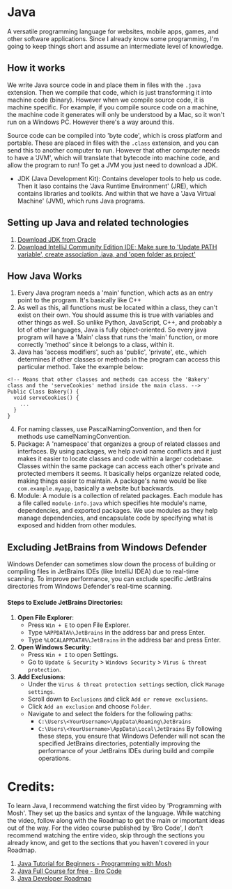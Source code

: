# Java 
A versatile programming language for websites, mobile apps, games, and other software applications. Since I already know some programming, I'm going to keep things short and assume an intermediate level of knowledge.

## How it works
We write Java source code in and place them in files with the `.java` extension. Then we compile that code, which is just transforming it into machine code (binary). However when we compile source code, it is machine specific. For example, if you compile source code on a machine, the machine code it generates will only be understood by a Mac, so it won't run on a Windows PC. However there's a way around this.

Source code can be compiled into 'byte code', which is cross platform and portable. These are placed in files with the `.class` extension, and you can send this to another computer to run. However that other computer needs to have a 'JVM', which will translate that bytecode into machine code, and allow the program to run! To get a JVM you just need to download a JDK.

- JDK (Java Development Kit): Contains developer tools to help us code. Then it laso contains the 'Java Runtime Environment' (JRE), which contains libraries and toolkits. And within that we have a 'Java Virtual Machine' (JVM), which runs Java programs.

## Setting up Java and related technologies
1. [Download JDK from Oracle](https://www.oracle.com/java/technologies/downloads/)
2. [Download IntelliJ Community Edition IDE; Make sure to 'Update PATH variable', create association .java, and 'open folder as project'](https://www.jetbrains.com/idea/download/?section=windows)

## How Java Works
1. Every Java program needs a 'main' function, which acts as an entry point to the program. It's basically like C++
2. As well as this, all functions must be located within a class, they can't exist on their own. You should assume this is true with variables and other things as well. So unlike Python, JavaScript, C++, and probably a lot of other languages, Java is fully object-oriented. So every java program will have a 'Main' class that runs the 'main' function, or more correctly 'method' since it belongs to a class, within it. 
3. Java has 'access modifiers', such as 'public', 'private', etc., which determines if other classes or methods in the program can access this particular method. Take the example below:
```
<!-- Means that other classes and methods can access the 'Bakery' class and the 'serveCookies' method inside the main class. -->
Public Class Bakery() {
  void serveCookies() {
    ...
  }
}
```
4. For naming classes, use PascalNamingConvention, and then for methods use camelNamingConvention.
5. Package: A 'namespace' that organizes a group of related classes and interfaces. By using packages, we help avoid name conflicts and it just makes it easier to locate classes and code within a larger codebase. Classes within the same package can access each other's private and protected members it seems. It basically helps organizze related code, making things easier to maintain. A package's name would be like `com.example.myapp`, basically a website but backwards.
6. Module: A module is a collection of related packages. Each module has a file called `module-info.java` which specifies hte module's name, dependencies, and exported packages. We use modules as they help manage dependencies, and encapsulate code by specifying what is exposed and hidden from other modules.  



## Excluding JetBrains from Windows Defender
Windows Defender can sometimes slow down the process of building or compiling files in JetBrains IDEs (like IntelliJ IDEA) due to real-time scanning. To improve performance, you can exclude specific JetBrains directories from Windows Defender's real-time scanning.
#### Steps to Exclude JetBrains Directories:
1. **Open File Explorer**:
   - Press `Win + E` to open File Explorer.
   - Type `%APPDATA%\JetBrains` in the address bar and press Enter.
   - Type `%LOCALAPPDATA%\JetBrains` in the address bar and press Enter.
2. **Open Windows Security**:
   - Press `Win + I` to open Settings.
   - Go to `Update & Security` > `Windows Security` > `Virus & threat protection`.
3. **Add Exclusions**:
   - Under the `Virus & threat protection settings` section, click `Manage settings`.
   - Scroll down to `Exclusions` and click `Add or remove exclusions`.
   - Click `Add an exclusion` and choose `Folder`.
   - Navigate to and select the folders for the following paths:
     - `C:\Users\<YourUsername>\AppData\Roaming\JetBrains`
     - `C:\Users\<YourUsername>\AppData\Local\JetBrains`
By following these steps, you ensure that Windows Defender will not scan the specified JetBrains directories, potentially improving the performance of your JetBrains IDEs during build and compile operations.


# Credits: 
To learn Java, I recommend watching the first video by 'Programming with Mosh'. They set up the basics and syntax of the language. While watching the video, follow along with the Roadmap to get the main or important ideas out of the way. For the video course published by 'Bro Code', I don't recommend watching the entire video, skip through the sections you already know, and get to the sections that you haven't covered in your Roadmap. 

1. [Java Tutorial for Beginners - Programming with Mosh](https://www.youtube.com/watch?v=eIrMbAQSU34)
2. [Java Full Course for free - Bro Code](https://www.youtube.com/watch?v=xk4_1vDrzzo)
3. [Java Developer Roadmap](https://roadmap.sh/java)